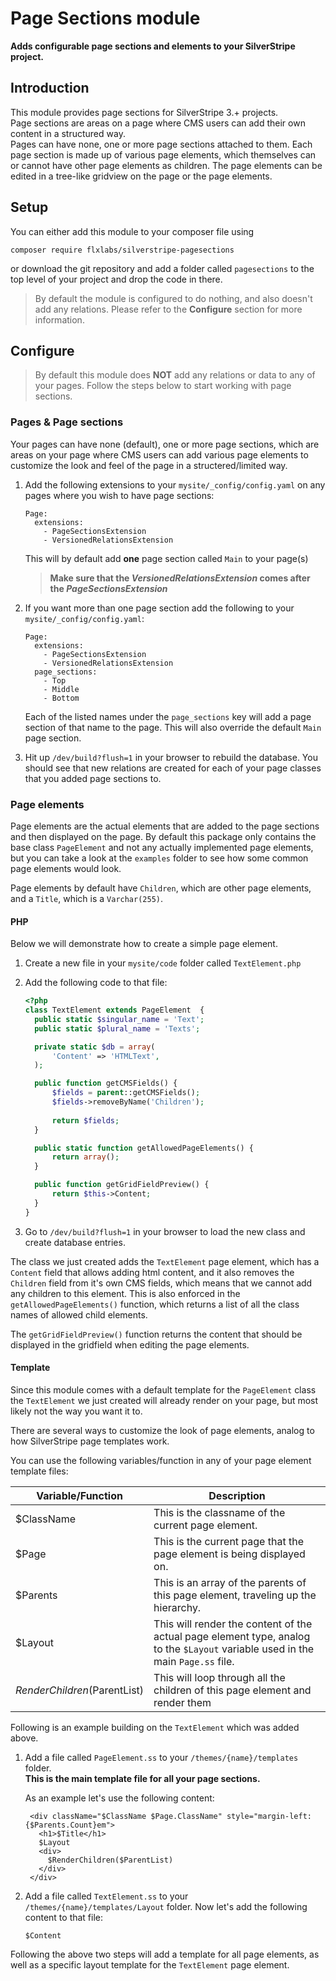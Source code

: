# Page Sections module

**Adds configurable page sections and elements to your SilverStripe project.**


## Introduction

This module provides page sections for SilverStripe 3.+ projects.  
Page sections are areas on a page where CMS users can add their own content
in a structured way.  
Pages can have none, one or more page sections attached to them. Each page section
is made up of various page elements, which themselves can or cannot have other 
page elements as children. The page elements can be edited in a tree-like gridview 
on the page or the page elements.


## Setup

You can either add this module to your composer file using
```
composer require flxlabs/silverstripe-pagesections
```
or download the git repository and add a folder called `pagesections` to the top level 
of your project and drop the code in there.

> By default the module is configured to do nothing, and also doesn't add any relations.
Please refer to the **Configure** section for more information.


## Configure

> By default this module does **NOT** add any relations or data to any of your pages.
Follow the steps below to start working with page sections.

### Pages & Page sections

Your pages can have none (default), one or more page sections, which are areas on
your page where CMS users can add various page elements to customize the look and feel
of the page in a structered/limited way.

1. Add the following extensions to your `mysite/_config/config.yaml` on any pages 
where you wish to have page sections:
   ```
   Page:
     extensions:
       - PageSectionsExtension
       - VersionedRelationsExtension
   ```
   This will by default add **one** page section called `Main` to your page(s)
   > **Make sure that the *VersionedRelationsExtension* comes after the *PageSectionsExtension***

1. If you want more than one page section add the following to your `mysite/_config/config.yaml`:
   ```
   Page:
     extensions:
       - PageSectionsExtension
       - VersionedRelationsExtension
     page_sections:
  	   - Top
  	   - Middle
  	   - Bottom
   ```
   Each of the listed names under the `page_sections` key will add a page section of that name to 
   the page. This will also override the default `Main` page section.

1. Hit up `/dev/build?flush=1` in your browser to rebuild the database. You should see that new
relations are created for each of your page classes that you added page sections to.


### Page elements

Page elements are the actual elements that are added to the page sections and then displayed
on the page. By default this package only contains the base class `PageElement` and not any
actually implemented page elements, but you can take a look at the `examples` folder to see
how some common page elements would look.

Page elements by default have `Children`, which are other page elements, and a `Title`, which
is a `Varchar(255)`.


#### PHP

Below we will demonstrate how to create a simple page element.

1. Create a new file in your `mysite/code` folder called `TextElement.php`

1. Add the following code to that file:
   ```php
   <?php
   class TextElement extends PageElement  {
     public static $singular_name = 'Text';
     public static $plural_name = 'Texts';

     private static $db = array(
         'Content' => 'HTMLText',
     );

     public function getCMSFields() {
         $fields = parent::getCMSFields();
         $fields->removeByName('Children');
        
         return $fields;
     }

     public static function getAllowedPageElements() {
         return array();
     }

     public function getGridFieldPreview() {
         return $this->Content;
     }
   }
   ```

1. Go to `/dev/build?flush=1` in your browser to load the new class and create database entries.

The class we just created adds the `TextElement` page element, which has a `Content` field that
allows adding html content, and it also removes the `Children` field from it's own CMS fields,
which means that we cannot add any children to this element. This is also enforced in the 
`getAllowedPageElements()` function, which returns a list of all the class names of allowed
child elements.

The `getGridFieldPreview()` function returns the content that should be displayed in the gridfield
when editing the page elements.


#### Template

Since this module comes with a default template for the `PageElement` class the `TextElement` 
we just created will already render on your page, but most likely not the way you want it to.  

There are several ways to customize the look of page elements, analog to how SilverStripe
page templates work.

You can use the following variables/function in any of your page element template files:  

| Variable/Function | Description |
|---|---|
| $ClassName | This is the classname of the current page element. |
| $Page | This is the current page that the page element is being displayed on. |
| $Parents | This is an array of the parents of this page element, traveling up the hierarchy. |
| $Layout | This will render the content of the actual page element type, analog to the `$Layout` variable used in the main `Page.ss` file. |
| $RenderChildren($ParentList) | This will loop through all the children of this page element and render them |

Following is an example building on the `TextElement` which was added above.

1. Add a file called `PageElement.ss` to your `/themes/{name}/templates` folder.  
   **This is the main template file for all your page sections.**  
   
   As an example let's use the following content:
   ```
    <div className="$ClassName $Page.ClassName" style="margin-left: {$Parents.Count}em">
      <h1>$Title</h1>
      $Layout
      <div>
        $RenderChildren($ParentList)
      </div>
    </div>
   ```

1. Add a file called `TextElement.ss` to your `/themes/{name}/templates/Layout` folder.
   Now let's add the following content to that file:
   ```
   $Content
   ```

Following the above two steps will add a template for all page elements, as well as a specific
layout template for the `TextElement` page element.
